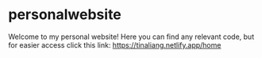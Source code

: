 # personalwebsite

Welcome to my personal website! Here you can find any relevant code, but for easier access click this link: https://tinaliang.netlify.app/home
